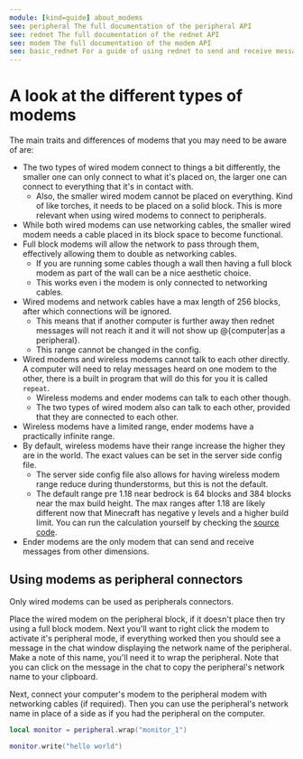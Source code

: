 ```yaml
---
module: [kind=guide] about_modems
see: peripheral The full documentation of the peripheral API
see: rednet The full documentation of the rednet API
see: modem The full documentation of the modem API
see: basic_rednet For a guide of using rednet to send and receive messages
---
```


# A look at the different types of modems
<!--TODO: may want to rewrite this-->

The main traits and differences of modems that you may need to be aware of are:
* The two types of wired modem connect to things a bit differently, the smaller one can only connect to what it's placed on, the larger one can connect to everything that it's in contact with.
  * Also, the smaller wired modem cannot be placed on everything. Kind of like torches, it needs to be placed on a solid block. This is more relevant when using wired modems to connect to peripherals.
* While both wired modems can use networking cables, the smaller wired modem needs a cable placed in its block space to become functional.
* Full block modems will allow the network to pass through them, effectively allowing them to double as networking cables.
  * If you are running some cables though a wall then having a full block modem as part of the wall can be a nice aesthetic choice.
  * This works even i the modem is only connected to networking cables.
* Wired modems and network cables have a max length of 256 blocks, after which connections will be ignored.
  * This means that if another computer is further away then rednet messages will not reach it and it will not show up @{computer|as a peripheral}.
  * This range cannot be changed in the config.
* Wired modems and wireless modems cannot talk to each other directly. A computer will need to relay messages heard on one modem to the other, there is a built in program that will do this for you it is called `repeat`.
  * Wireless modems and ender modems can talk to each other though.
  * The two types of wired modem also can talk to each other, provided that they are connected to each other.
* Wireless modems have a limited range, ender modems have a practically infinite range.
* By default, wireless modems have their range increase the higher they are in the world. The exact values can be set in the server side config file.
  * The server side config file also allows for having wireless modem range reduce during thunderstorms, but this is not the default.
  * The default range pre 1.18 near bedrock is 64 blocks and 384 blocks near the max build height. The max ranges after 1.18 are likely different now that Minecraft has negative y levels and a higher build limit. You can run the calculation yourself by checking the [source code].
* Ender modems are the only modem that can send and receive messages from other dimensions.

## Using modems as peripheral connectors
Only wired modems can be used as peripherals connectors.

Place the wired modem on the peripheral block, if it doesn't place then try using a full block modem. Next you'll want to right click the modem to activate it's peripheral mode, if everything worked then you should see a message in the chat window displaying the network name of the peripheral. Make a note of this name, you'll need it to wrap the peripheral. Note that you can click on the message in the chat to copy the peripheral's network name to your clipboard.

Next, connect your computer's modem to the peripheral modem with networking cables (if required). Then you can use the peripheral's network name in place of a side as if you had the peripheral on the computer.

```lua
local monitor = peripheral.wrap("monitor_1")

monitor.write("hello world")
```

[source code]: https://github.com/cc-tweaked/CC-Tweaked/blob/9d50d6414ce84ed2b442c933ca2fb60c97849c6b/src/main/java/dan200/computercraft/shared/peripheral/modem/wireless/WirelessModemPeripheral.java#L40-L57 "Wireless modem range calculation"
